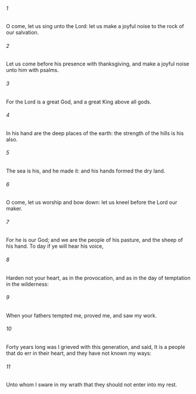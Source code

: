 ###### 1
O come, let us sing unto the Lord: let us make a joyful noise to the rock of our salvation.

###### 2
Let us come before his presence with thanksgiving, and make a joyful noise unto him with psalms.

###### 3
For the Lord is a great God, and a great King above all gods.

###### 4
In his hand are the deep places of the earth: the strength of the hills is his also.

###### 5
The sea is his, and he made it: and his hands formed the dry land.

###### 6
O come, let us worship and bow down: let us kneel before the Lord our maker.

###### 7
For he is our God; and we are the people of his pasture, and the sheep of his hand. To day if ye will hear his voice,

###### 8
Harden not your heart, as in the provocation, and as in the day of temptation in the wilderness:

###### 9
When your fathers tempted me, proved me, and saw my work.

###### 10
Forty years long was I grieved with this generation, and said, It is a people that do err in their heart, and they have not known my ways:

###### 11
Unto whom I sware in my wrath that they should not enter into my rest.

